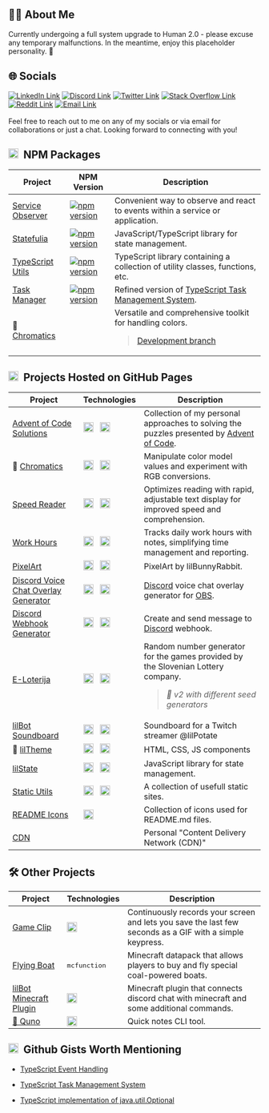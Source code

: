 <h2>🙋‍♂️ About Me</h2>

Currently undergoing a full system upgrade to Human 2.0 - please excuse any temporary malfunctions. In the meantime,
enjoy this placeholder personality. 🚀

<h2>🌐 Socials</h2>

<a href="https://linkedin.com/in/andraz-mesaric-sirec"><img
    src="https://img.shields.io/badge/LinkedIn-%40andraz--mesaric--sirec-%23505050?logo=linkedin&logoColor=white&labelColor=%230077b5"
    alt="LinkedIn Link"></a>
<a href="https://discord.com/users/237509022301814784"><img
    src="https://img.shields.io/badge/Discord-%40lilbunnyrabbit-%23505050?logo=discord&logoColor=white&labelColor=%235865F2"
    alt="Discord Link"></a>
<a href="https://twitter.com/amesaricsirec"><img
    src="https://img.shields.io/badge/Twitter-%40amesaricsirec-%23505050?logo=x&logoColor=white&labelColor=%23000000"
    alt="Twitter Link"></a>
<a href="https://stackoverflow.com/users/11786580"><img
    src="https://img.shields.io/badge/Stack_Overflow-%40lilBunnyRabbit-%23505050?logo=stackoverflow&logoColor=white&labelColor=%23F48024"
    alt="Stack Overflow Link"></a>
<a href="https://www.reddit.com/user/lilBunnyRabbit/"><img
    src="https://img.shields.io/badge/Reddit-%40lilBunnyRabbit-%23505050?logo=reddit&logoColor=white&labelColor=%23FF4500"
    alt="Reddit Link"></a>
<a href="mailto:amesaricsirec@gmail.com"><img
    src="https://img.shields.io/badge/Email-amesaricsirec%40gmail.com-%23505050?logo=gmail&logoColor=white&labelColor=%23c71610"
    alt="Email Link"></a>
<br />
<br />
Feel free to reach out to me on any of my socials or via email for collaborations or just a chat. Looking forward to
connecting with you!

<h2><img src="https://lilbunnyrabbit.github.io/readme-icons/npm.svg" height="20px">&nbsp;&nbsp;NPM Packages</h2>

<table>
  <thead>
    <tr>
      <th>Project</th>
      <th>NPM Version</th>
      <th>Description</th>
    </tr>
  </thead>

  <tbody>
    <tr>
      <td><a href="https://github.com/lilBunnyRabbit/service-observer">Service Observer</a></td>
      <td><a href="https://www.npmjs.com/package/@lilbunnyrabbit/service-observer"><img
            src="https://img.shields.io/npm/v/@lilbunnyrabbit/service-observer.svg" alt="npm version"></a></td>
      <td>Convenient way to observe and react to events within a service or application.</td>
    </tr>
    <tr>
      <td><a href="https://github.com/lilBunnyRabbit/statefulia">Statefulia</a></td>
      <td><a href="https://www.npmjs.com/package/@lilbunnyrabbit/statefulia"><img
            src="https://img.shields.io/npm/v/@lilbunnyrabbit/statefulia.svg" alt="npm version"></a></td>
      <td>JavaScript/TypeScript library for state management.</td>
    </tr>
    <tr>
      <td><a href="https://github.com/lilBunnyRabbit/typescript-utils">TypeScript Utils</a></td>
      <td><a href="https://www.npmjs.com/package/@lilbunnyrabbit/utils"><img
            src="https://img.shields.io/npm/v/@lilbunnyrabbit/utils.svg" alt="npm version"></a></td>
      <td>TypeScript library containing a collection of utility classes, functions, etc.</td>
    </tr>
    <tr>
      <td><a href="https://github.com/lilBunnyRabbit/task-manager">Task Manager</a></td>
      <td><a href="https://www.npmjs.com/package/@lilbunnyrabbit/task-manager"><img
            src="https://img.shields.io/npm/v/@lilbunnyrabbit/task-manager.svg" alt="npm version"></a></td>
      <td>Refined version of <a href="https://gist.github.com/lilBunnyRabbit/8ba9a800b7cf9f91df84e15e9a2d6faa">TypeScript Task Management System</a>.</td>
    </tr>
    <tr>
      <td>🚧 <a href="https://github.com/lilBunnyRabbit/chromatics">Chromatics</a></td>
      <td></td>
      <td>
        Versatile and comprehensive toolkit for handling colors.
        <br />
        <blockquote><a href="https://github.com/lilBunnyRabbit/chromatics/tree/dev">Development branch</a></blockquote>
      </td>
    </tr>
  </tbody>
</table>

<h2><img src="https://lilbunnyrabbit.github.io/readme-icons/github.svg" height="20px">&nbsp;&nbsp;Projects Hosted on
  GitHub Pages</h2>

<table>
  <thead>
    <tr>
      <th>Project</th>
      <th>Technologies</th>
      <th>Description</th>
    </tr>
  </thead>

  <tbody>
    <!-- Svelte -->
    <tr>
      <td><a href="https://lilbunnyrabbit.github.io/advent-of-code">Advent of Code Solutions</a></td>
      <td>
        <img src="https://lilbunnyrabbit.github.io/readme-icons/typescript.svg" height="20px" alt="TypeScript Logo"
          title="TypeScript">
        &nbsp;
        <img src="https://lilbunnyrabbit.github.io/readme-icons/svelte.svg" height="20px" alt="Svelte Logo"
          title="Svelte">
      </td>
      <td>Collection of my personal approaches to solving the puzzles presented by <a
          href="https://adventofcode.com/">Advent of Code</a>.</td>
    </tr>
    <tr>
      <td>🚧 <a href="https://lilbunnyrabbit.github.io/chromatics">Chromatics</a></td>
      <td>
        <img src="https://lilbunnyrabbit.github.io/readme-icons/typescript.svg" height="20px" alt="TypeScript Logo"
          title="TypeScript">
        &nbsp;
        <img src="https://lilbunnyrabbit.github.io/readme-icons/svelte.svg" height="20px" alt="Svelte Logo"
          title="Svelte">
      </td>
      <td>
        Manipulate color model values and experiment with RGB conversions.
      </td>
    </tr>
    <tr>
      <td><a href="https://lilbunnyrabbit.github.io/speed-reader/">Speed Reader</a></td>
      <td>
        <img src="https://lilbunnyrabbit.github.io/readme-icons/typescript.svg" height="20px" alt="TypeScript Logo"
          title="TypeScript">
        &nbsp;
        <img src="https://lilbunnyrabbit.github.io/readme-icons/svelte.svg" height="20px" alt="Svelte Logo"
          title="Svelte">
      </td>
      <td>Optimizes reading with rapid, adjustable text display for improved speed and comprehension.</td>
    </tr>
    <!-- React -->
    <tr>
      <td><a href="https://lilbunnyrabbit.github.io/work-hours">Work Hours</a></td>
      <td>
        <img src="https://lilbunnyrabbit.github.io/readme-icons/typescript.svg" height="20px" alt="TypeScript Logo"
          title="TypeScript">
        &nbsp;
        <img src="https://lilbunnyrabbit.github.io/readme-icons/react.svg" height="20px" alt="React Logo" title="React">
      </td>
      <td>Tracks daily work hours with notes, simplifying time management and reporting.</td>
    </tr>
    <!-- Jekyll -->
    <tr>
      <td><a href="https://lilbunnyrabbit.github.io/pixelart/">PixelArt</a></td>
      <td>
        <img src="https://lilbunnyrabbit.github.io/readme-icons/aseprite.svg" height="20px" alt="Aseprite Logo"
          title="Aseprite">
        &nbsp;
        <img src="https://lilbunnyrabbit.github.io/readme-icons/jekyll.svg" height="20px" alt="Jekyll Logo"
          title="Jekyll">
      </td>
      <td>PixelArt by lilBunnyRabbit.</td>
    </tr>
    <!-- HTML -->
    <tr>
      <td><a href="https://lilbunnyrabbit.github.io/discord-vc-overlay/">Discord Voice Chat Overlay Generator</a></td>
      <td>
        <img src="https://lilbunnyrabbit.github.io/readme-icons/javascript.svg" height="20px" alt="JavaScript Logo"
          title="JavaScript">
        &nbsp;
        <img src="https://lilbunnyrabbit.github.io/readme-icons/html.svg" height="20px" alt="HTML Logo" title="HTML">
      </td>
      <td><a href="https://discord.com/">Discord</a> voice chat overlay generator for <a
          href="https://obsproject.com/">OBS</a>.</td>
    </tr>
    <tr>
      <td><a href="https://lilbunnyrabbit.github.io/discord-webhook-generator">Discord Webhook Generator</a></td>
      <td>
        <img src="https://lilbunnyrabbit.github.io/readme-icons/javascript.svg" height="20px" alt="JavaScript Logo"
          title="JavaScript">
        &nbsp;
        <img src="https://lilbunnyrabbit.github.io/readme-icons/html.svg" height="20px" alt="HTML Logo" title="HTML">
      </td>
      <td>Create and send message to <a href="https://discord.com/">Discord</a> webhook.</td>
    </tr>
    <tr>
      <td><a href="https://lilbunnyrabbit.github.io/e-loterija">E-Loterija</td>
      <td>
        <img src="https://lilbunnyrabbit.github.io/readme-icons/javascript.svg" height="20px" alt="JavaScript Logo"
          title="JavaScript">
        &nbsp;
        <img src="https://lilbunnyrabbit.github.io/readme-icons/html.svg" height="20px" alt="HTML Logo" title="HTML">
      </td>
      <td>
        Random number generator for the games provided by the Slovenian Lottery company.
        <br />
        <blockquote><i>🚧 v2 with different seed generators</i></blockquote>
      </td>
    </tr>
    <tr>
      <td><a href="https://lilbunnyrabbit.github.io/lilBot-soundboard">lilBot Soundboard</td>
      <td>
        <img src="https://lilbunnyrabbit.github.io/readme-icons/javascript.svg" height="20px" alt="JavaScript Logo"
          title="JavaScript">
        &nbsp;
        <img src="https://lilbunnyrabbit.github.io/readme-icons/html.svg" height="20px" alt="HTML Logo" title="HTML">
      </td>
      <td>Soundboard for a Twitch streamer @lilPotate</td>
    </tr>
    <tr>
      <td>🚧 <a href="https://lilbunnyrabbit.github.io/lilTheme/">lilTheme</a></td>
      <td>
        <img src="https://lilbunnyrabbit.github.io/readme-icons/javascript.svg" height="20px" alt="JavaScript Logo"
          title="JavaScript">
        &nbsp;
        <img src="https://lilbunnyrabbit.github.io/readme-icons/html.svg" height="20px" alt="HTML Logo" title="HTML">
      </td>
      <td>HTML, CSS, JS components</td>
    </tr>
    <tr>
      <td><a href="https://lilbunnyrabbit.github.io/cdn/libs/lilstate/0.2.0/docs.html">lilState</a></td>
      <td>
        <img src="https://lilbunnyrabbit.github.io/readme-icons/javascript.svg" height="20px" alt="JavaScript Logo"
          title="JavaScript">
        &nbsp;
        <img src="https://lilbunnyrabbit.github.io/readme-icons/html.svg" height="20px" alt="HTML Logo" title="HTML">
      </td>
      <td>JavaScript library for state management.</td>
    </tr>
    <tr>
      <td>
        <a href="https://lilbunnyrabbit.github.io/static-utils/">Static Utils</a>
      </td>
      <td>
        <img src="https://lilbunnyrabbit.github.io/readme-icons/typescript.svg" height="20px" alt="TypeScript Logo"
          title="TypeScript">
        &nbsp;
        <img src="https://lilbunnyrabbit.github.io/readme-icons/react.svg" height="20px" alt="React Logo" title="React">
      </td>
      <td>
        A collection of usefull static sites.
      </td>
    </tr>
    <tr>
      <td><a href="https://lilbunnyrabbit.github.io/readme-icons/">README Icons</a></td>
      <td>
        <img src="https://lilbunnyrabbit.github.io/readme-icons/html.svg" height="20px" alt="HTML Logo" title="HTML">
      </td>
      <td>Collection of icons used for README.md files.</td>
    </tr>
    <!-- Other -->
    <tr>
      <td><a href="https://github.com/lilBunnyRabbit/cdn">CDN</a></td>
      <td></td>
      <td>Personal "Content Delivery Network (CDN)"</td>
    </tr>
  </tbody>
</table>

<!--
Other:
- https://lilbunnyrabbit.github.io/fri-3-year
- https://lilbunnyrabbit.github.io/fri
- https://lilbunnyrabbit.github.io/fuji-game-unity
- https://lilbunnyrabbit.github.io/fuji-game-webgl
- https://lilbunnyrabbit.github.io/invoice-generator
- https://lilbunnyrabbit.github.io/lilBot
- https://lilbunnyrabbit.github.io/lilnotes/
- https://lilbunnyrabbit.github.io/lilstate
- https://lilbunnyrabbit.github.io/lilutils - depricated - replaced by static utils
- https://lilbunnyrabbit.github.io/notes
- https://lilbunnyrabbit.github.io/panda-aquarium
- https://lilbunnyrabbit.github.io/panda-pool
- https://lilbunnyrabbit.github.io/portfolio
- https://lilbunnyrabbit.github.io/recepti
- https://lilbunnyrabbit.github.io/three.js-testing
- https://lilbunnyrabbit.github.io/twitch-game/
- 
-->

<h2>🛠️ Other Projects</h2>

<table>
  <thead>
    <tr>
      <th>Project</th>
      <th>Technologies</th>
      <th>Description</th>
    </tr>
  </thead>

  <tbody>
    <tr>
      <td><a href="https://lilbunnyrabbit.github.io/game-clip">Game Clip</a></td>
      <td>
        <img src="https://lilbunnyrabbit.github.io/readme-icons/rust-crab.svg" height="20px" alt="Rust Logo"
          title="Rust">
      </td>
      <td>Continuously records your screen and lets you save the last few seconds as a GIF with a simple keypress.</td>
    </tr>
    <tr>
      <td><a href="https://lilbunnyrabbit.github.io/mc-flying-boat">Flying Boat</a></td>
      <td>
        <kbd>mcfunction</kbd>
      </td>
      <td>Minecraft datapack that allows players to buy and fly special coal-powered boats.</td>
    </tr>
    <tr>
      <td><a href="https://github.com/lilBunnyRabbit/lilBot-minecraft-plugin">lilBot Minecraft Plugin</a></td>
      <td>
        <img src="https://lilbunnyrabbit.github.io/readme-icons/java.svg" height="20px" alt="Java Logo" title="Java">
      </td>
      <td>Minecraft plugin that connects discord chat with minecraft and some additional commands.</td>
    </tr>
    <tr>
      <td><a href="https://lilbunnyrabbit.github.io/quno">🚧 Quno</a></td>
      <td>
        <img src="https://lilbunnyrabbit.github.io/readme-icons/go.svg" height="20px" alt="Golang Logo"
          title="Golang">
      </td>
      <td>Quick notes CLI tool.</td>
    </tr>
  </tbody>
</table>

<h2><img src="https://lilbunnyrabbit.github.io/readme-icons/github.svg" height="20px">&nbsp;&nbsp;Github Gists Worth
  Mentioning</h2>

- [TypeScript Event Handling](https://gist.github.com/lilBunnyRabbit/5c4370375c4974220f20c8b7a392de91)
- [TypeScript Task Management System](https://gist.github.com/lilBunnyRabbit/8ba9a800b7cf9f91df84e15e9a2d6faa)
- [TypeScript implementation of java.util.Optional<T>
  ](https://gist.github.com/lilBunnyRabbit/ab44b9bafca79cf1fa8024d833a60e24)



  <!--
WIP:
- https://github.com/lilBunnyRabbit/quno
- https://github.com/lilBunnyRabbit/mario-kart-turnament
-->

